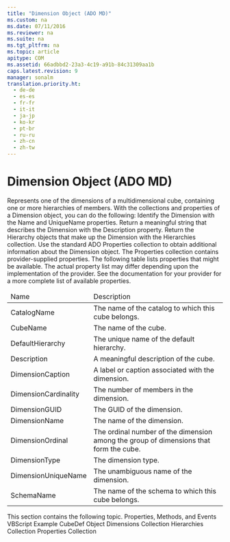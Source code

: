 ```yaml
---
title: "Dimension Object (ADO MD)"
ms.custom: na
ms.date: 07/11/2016
ms.reviewer: na
ms.suite: na
ms.tgt_pltfrm: na
ms.topic: article
apitype: COM
ms.assetid: 66adbbd2-23a3-4c19-a91b-84c31309aa1b
caps.latest.revision: 9
manager: sonalm
translation.priority.ht: 
  - de-de
  - es-es
  - fr-fr
  - it-it
  - ja-jp
  - ko-kr
  - pt-br
  - ru-ru
  - zh-cn
  - zh-tw
---
```

# Dimension Object (ADO MD)
<?xml version="1.0" encoding="utf-8"?>
<developerReferenceWithoutSyntaxDocument xmlns="http://ddue.schemas.microsoft.com/authoring/2003/5" xmlns:xlink="http://www.w3.org/1999/xlink" xmlns:xsi="http://www.w3.org/2001/XMLSchema-instance" xsi:schemaLocation="http://ddue.schemas.microsoft.com/authoring/2003/5 http://dduestorage.blob.core.windows.net/ddueschema/developer.xsd">
  <introduction>
    <para>Represents one of the dimensions of a multidimensional cube, containing one or more hierarchies of members.</para>
  </introduction>
  <languageReferenceRemarks>
    <content>
      <para>With the collections and properties of a <legacyBold>Dimension</legacyBold> object, you can do the following:  </para>
      <list class="bullet">
        <listItem>
          <para>Identify the <legacyBold>Dimension</legacyBold> with the <legacyLink xlink:href="4a04380b-51dc-4aaf-8d25-123cdd589641">Name</legacyLink> and <legacyLink xlink:href="5b977956-e252-4861-8425-f1aaf6b80130">UniqueName</legacyLink> properties.</para>
        </listItem>
        <listItem>
          <para>Return a meaningful string that describes the <legacyBold>Dimension</legacyBold> with the <legacyLink xlink:href="6d626d35-0bf3-4f24-9934-ad9c9c91273a">Description</legacyLink> property.</para>
        </listItem>
        <listItem>
          <para>Return the <legacyLink xlink:href="034af340-ac79-494e-ba5e-2b57da1cb9de">Hierarchy</legacyLink> objects that make up the <legacyBold>Dimension</legacyBold> with the <legacyLink xlink:href="bef0fcb1-8060-4faa-84f0-3d52e9c4526f">Hierarchies</legacyLink> collection.</para>
        </listItem>
        <listItem>
          <para>Use the standard ADO <legacyLink xlink:href="1d539aa8-ce0d-4418-ab03-8d0a3c1e9d82">Properties</legacyLink> collection to obtain additional information about the <legacyBold>Dimension</legacyBold> object.</para>
        </listItem>
      </list>
      <para>The <legacyBold>Properties</legacyBold> collection contains provider-supplied properties. The following table lists properties that might be available. The actual property list may differ depending upon the implementation of the provider. See the documentation for your provider for a more complete list of available properties.</para>
      <table xmlns:caps="http://schemas.microsoft.com/build/caps/2013/11">
        <thead>
          <tr>
            <TD>
              <para>Name</para>
            </TD>
            <TD>
              <para>Description</para>
            </TD>
          </tr>
        </thead>
        <tbody>
          <tr>
            <TD>
              <para>CatalogName</para>
            </TD>
            <TD>
              <para>The name of the catalog to which this cube belongs.</para>
            </TD>
          </tr>
          <tr>
            <TD>
              <para>CubeName</para>
            </TD>
            <TD>
              <para>The name of the cube.</para>
            </TD>
          </tr>
          <tr>
            <TD>
              <para>DefaultHierarchy</para>
            </TD>
            <TD>
              <para>The unique name of the default hierarchy.</para>
            </TD>
          </tr>
          <tr>
            <TD>
              <para>Description</para>
            </TD>
            <TD>
              <para>A meaningful description of the cube.</para>
            </TD>
          </tr>
          <tr>
            <TD>
              <para>DimensionCaption</para>
            </TD>
            <TD>
              <para>A label or caption associated with the dimension.</para>
            </TD>
          </tr>
          <tr>
            <TD>
              <para>DimensionCardinality</para>
            </TD>
            <TD>
              <para>The number of members in the dimension.</para>
            </TD>
          </tr>
          <tr>
            <TD>
              <para>DimensionGUID</para>
            </TD>
            <TD>
              <para>The GUID of the dimension.</para>
            </TD>
          </tr>
          <tr>
            <TD>
              <para>DimensionName</para>
            </TD>
            <TD>
              <para>The name of the dimension.</para>
            </TD>
          </tr>
          <tr>
            <TD>
              <para>DimensionOrdinal</para>
            </TD>
            <TD>
              <para>The ordinal number of the dimension among the group of dimensions that form the cube.</para>
            </TD>
          </tr>
          <tr>
            <TD>
              <para>DimensionType</para>
            </TD>
            <TD>
              <para>The dimension type.</para>
            </TD>
          </tr>
          <tr>
            <TD>
              <para>DimensionUniqueName</para>
            </TD>
            <TD>
              <para>The unambiguous name of the dimension.</para>
            </TD>
          </tr>
          <tr>
            <TD>
              <para>SchemaName</para>
            </TD>
            <TD>
              <para>The name of the schema to which this cube belongs.</para>
            </TD>
          </tr>
        </tbody>
      </table>
      <para>This section contains the following topic.  </para>
      <list class="bullet">
        <listItem>
          <para>
            <legacyLink xlink:href="e491439f-8eff-4bf6-a808-8dba243af8c3">Properties, Methods, and Events</legacyLink>           </para>
        </listItem>
      </list>
    </content>
  </languageReferenceRemarks>
  <relatedTopics>
<link xlink:href="4d72a912-ef53-4989-9fca-214937574116">VBScript Example</link>
<link xlink:href="feb2581c-fc41-471c-bb69-29f8a55fda70">CubeDef Object</link>
<link xlink:href="eaf6f4e7-2ea0-49a3-89ee-e219e025257c">Dimensions Collection</link>
<link xlink:href="bef0fcb1-8060-4faa-84f0-3d52e9c4526f">Hierarchies Collection</link>
<link xlink:href="1d539aa8-ce0d-4418-ab03-8d0a3c1e9d82">Properties Collection</link>
</relatedTopics>
</developerReferenceWithoutSyntaxDocument>